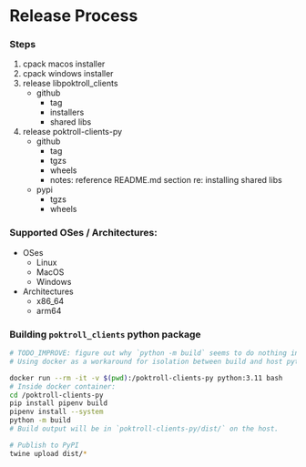 # Release Process

### Steps

1. cpack macos installer
2. cpack windows installer
3. release libpoktroll_clients
   - github
     - tag
     - installers
     - shared libs
4. release poktroll-clients-py
   - github
     - tag
     - tgzs
     - wheels
     - notes: reference README.md section re: installing shared libs
   - pypi
     - tgzs
     - wheels

### Supported OSes / Architectures:

- OSes
  - Linux
  - MacOS
  - Windows
- Architectures
  - x86_64
  - arm64

### Building `poktroll_clients` python package

```bash
# TODO_IMPROVE: figure out why `python -m build` seems to do nothing in the pipenv virtualenv.
# Using docker as a workaround for isolation between build and host python envs.

docker run --rm -it -v $(pwd):/poktroll-clients-py python:3.11 bash
# Inside docker container:
cd /poktroll-clients-py
pip install pipenv build
pipenv install --system
python -m build
# Build output will be in `poktroll-clients-py/dist/` on the host.

# Publish to PyPI
twine upload dist/*
```
